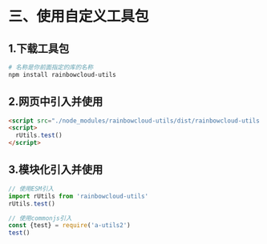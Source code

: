 # 三、使用自定义工具包

## 1.下载工具包

```sh
# 名称是你前面指定的库的名称
npm install rainbowcloud-utils
```

## 2.网页中引入并使用

```html
<script src="./node_modules/rainbowcloud-utils/dist/rainbowcloud-utils.js"></script>
<script>
  rUtils.test()
</script>
```

## 3.模块化引入并使用

```js
// 使用ESM引入
import rUtils from 'rainbowcloud-utils'
rUtils.test()

// 使用commonjs引入
const {test} = require('a-utils2')
test()
```

